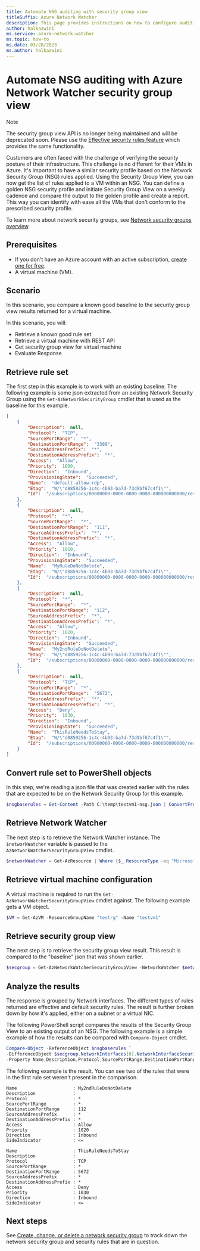 ```yaml
---
title: Automate NSG auditing with security group view
titleSuffix: Azure Network Watcher
description: This page provides instructions on how to configure auditing of a Network Security Group
author: halkazwini
ms.service: azure-network-watcher
ms.topic: how-to
ms.date: 03/28/2023
ms.author: halkazwini
---
```


# Automate NSG auditing with Azure Network Watcher security group view

> [!NOTE]
> The security group view API is no longer being maintained and will be deprecated soon. Please use the [Effective security rules feature](./network-watcher-security-group-view-overview.md) which provides the same functionality.

Customers are often faced with the challenge of verifying the security posture of their infrastructure. This challenge is no different for their VMs in Azure. It's important to have a similar security profile based on the Network Security Group (NSG) rules applied. Using the Security Group View, you can now get the list of rules applied to a VM within an NSG. You can define a golden NSG security profile and initiate Security Group View on a weekly cadence and compare the output to the golden profile and create a report. This way you can identify with ease all the VMs that don't conform to the prescribed security profile.

To learn more about network security groups, see [Network security groups overview](../virtual-network/network-security-groups-overview.md).

## Prerequisites

- If you don't have an Azure account with an active subscription, [create one for free](https://azure.microsoft.com/free/?WT.mc_id=A261C142F).
- A virtual machine (VM).


## Scenario

In this scenario, you compare a known good baseline to the security group view results returned for a virtual machine.

In this scenario, you will:

- Retrieve a known good rule set
- Retrieve a virtual machine with REST API
- Get security group view for virtual machine
- Evaluate Response

## Retrieve rule set

The first step in this example is to work with an existing baseline. The following example is some json extracted from an existing Network Security Group using the `Get-AzNetworkSecurityGroup` cmdlet that is used as the baseline for this example.

```json
[
    {
        "Description":  null,
        "Protocol":  "TCP",
        "SourcePortRange":  "*",
        "DestinationPortRange":  "3389",
        "SourceAddressPrefix":  "*",
        "DestinationAddressPrefix":  "*",
        "Access":  "Allow",
        "Priority":  1000,
        "Direction":  "Inbound",
        "ProvisioningState":  "Succeeded",
        "Name":  "default-allow-rdp",
        "Etag":  "W/\"d8859256-1c4c-4b93-ba7d-73d9bf67c4f1\"",
        "Id":  "/subscriptions/00000000-0000-0000-0000-000000000000/resourceGroups/testrg/providers/Microsoft.Network/networkSecurityGroups/testvm1-nsg/securityRules/default-allow-rdp"
    },
    {
        "Description":  null,
        "Protocol":  "*",
        "SourcePortRange":  "*",
        "DestinationPortRange":  "111",
        "SourceAddressPrefix":  "*",
        "DestinationAddressPrefix":  "*",
        "Access":  "Allow",
        "Priority":  1010,
        "Direction":  "Inbound",
        "ProvisioningState":  "Succeeded",
        "Name":  "MyRuleDoNotDelete",
        "Etag":  "W/\"d8859256-1c4c-4b93-ba7d-73d9bf67c4f1\"",
        "Id":  "/subscriptions/00000000-0000-0000-0000-000000000000/resourceGroups/testrg/providers/Microsoft.Network/networkSecurityGroups/testvm1-nsg/securityRules/MyRuleDoNotDelete"
    },
    {
        "Description":  null,
        "Protocol":  "*",
        "SourcePortRange":  "*",
        "DestinationPortRange":  "112",
        "SourceAddressPrefix":  "*",
        "DestinationAddressPrefix":  "*",
        "Access":  "Allow",
        "Priority":  1020,
        "Direction":  "Inbound",
        "ProvisioningState":  "Succeeded",
        "Name":  "My2ndRuleDoNotDelete",
        "Etag":  "W/\"d8859256-1c4c-4b93-ba7d-73d9bf67c4f1\"",
        "Id":  "/subscriptions/00000000-0000-0000-0000-000000000000/resourceGroups/testrg/providers/Microsoft.Network/networkSecurityGroups/testvm1-nsg/securityRules/My2ndRuleDoNotDelete"
    },
    {
        "Description":  null,
        "Protocol":  "TCP",
        "SourcePortRange":  "*",
        "DestinationPortRange":  "5672",
        "SourceAddressPrefix":  "*",
        "DestinationAddressPrefix":  "*",
        "Access":  "Deny",
        "Priority":  1030,
        "Direction":  "Inbound",
        "ProvisioningState":  "Succeeded",
        "Name":  "ThisRuleNeedsToStay",
        "Etag":  "W/\"d8859256-1c4c-4b93-ba7d-73d9bf67c4f1\"",
        "Id":  "/subscriptions/00000000-0000-0000-0000-000000000000/resourceGroups/testrg/providers/Microsoft.Network/networkSecurityGroups/testvm1-nsg/securityRules/ThisRuleNeedsToStay"
    }
]
```

## Convert rule set to PowerShell objects

In this step, we're reading a json file that was created earlier with the rules that are expected to be on the Network Security Group for this example.

```powershell
$nsgbaserules = Get-Content -Path C:\temp\testvm1-nsg.json | ConvertFrom-Json
```

## Retrieve Network Watcher

The next step is to retrieve the Network Watcher instance. The `$networkWatcher` variable is passed to the `AzNetworkWatcherSecurityGroupView` cmdlet.

```powershell
$networkWatcher = Get-AzResource | Where {$_.ResourceType -eq "Microsoft.Network/networkWatchers" -and $_.Location -eq "WestCentralUS" } 
```

## Retrieve virtual machine configuration

A virtual machine is required to run the `Get-AzNetworkWatcherSecurityGroupView` cmdlet against. The following example gets a VM object.

```powershell
$VM = Get-AzVM -ResourceGroupName "testrg" -Name "testvm1"
```

## Retrieve security group view

The next step is to retrieve the security group view result. This result is compared to the "baseline" json that was shown earlier.

```powershell
$secgroup = Get-AzNetworkWatcherSecurityGroupView -NetworkWatcher $networkWatcher -TargetVirtualMachineId $VM.Id
```

## Analyze the results

The response is grouped by Network interfaces. The different types of rules returned are effective and default security rules. The result is further broken down by how it's applied, either on a subnet or a virtual NIC.

The following PowerShell script compares the results of the Security Group View to an existing output of an NSG. The following example is a simple example of how the results can be compared with `Compare-Object` cmdlet.

```powershell
Compare-Object -ReferenceObject $nsgbaserules `
-DifferenceObject $secgroup.NetworkInterfaces[0].NetworkInterfaceSecurityRules `
-Property Name,Description,Protocol,SourcePortRange,DestinationPortRange,SourceAddressPrefix,DestinationAddressPrefix,Access,Priority,Direction
```

The following example is the result. You can see two of the rules that were in the first rule set weren't present in the comparison.

```
Name                     : My2ndRuleDoNotDelete
Description              : 
Protocol                 : *
SourcePortRange          : *
DestinationPortRange     : 112
SourceAddressPrefix      : *
DestinationAddressPrefix : *
Access                   : Allow
Priority                 : 1020
Direction                : Inbound
SideIndicator            : <=

Name                     : ThisRuleNeedsToStay
Description              : 
Protocol                 : TCP
SourcePortRange          : *
DestinationPortRange     : 5672
SourceAddressPrefix      : *
DestinationAddressPrefix : *
Access                   : Deny
Priority                 : 1030
Direction                : Inbound
SideIndicator            : <=
```

## Next steps

See [Create, change, or delete a network security group](../virtual-network/manage-network-security-group.md) to track down the network security group and security rules that are in question.
